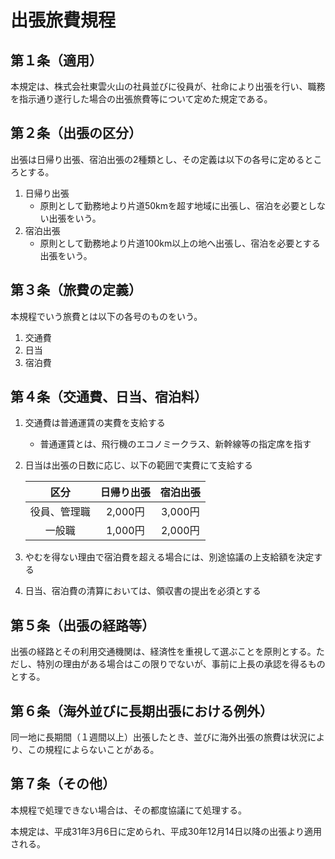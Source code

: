 # 出張旅費規程

## 第１条（適用）

本規定は、株式会社東雲火山の社員並びに役員が、社命により出張を行い、職務を指示通り遂行した場合の出張旅費等について定めた規定である。

## 第２条（出張の区分）

出張は日帰り出張、宿泊出張の2種類とし、その定義は以下の各号に定めるところとする。

1. 日帰り出張
    - 原則として勤務地より片道50kmを超す地域に出張し、宿泊を必要としない出張をいう。
2. 宿泊出張
    - 原則として勤務地より片道100km以上の地へ出張し、宿泊を必要とする出張をいう。

## 第３条（旅費の定義）

本規程でいう旅費とは以下の各号のものをいう。

1. 交通費
2. 日当
3. 宿泊費

## 第４条（交通費、日当、宿泊料）

1. 交通費は普通運賃の実費を支給する
    - 普通運賃とは、飛行機のエコノミークラス、新幹線等の指定席を指す
2. 日当は出張の日数に応じ、以下の範囲で実費にて支給する

    |区分|日帰り出張|宿泊出張|
    |:----:|:----:|:----:|
    |役員、管理職|2,000円|3,000円|
    |一般職|1,000円|2,000円|

4. やむを得ない理由で宿泊費を超える場合には、別途協議の上支給額を決定する
5. 日当、宿泊費の清算においては、領収書の提出を必須とする
 
## 第５条（出張の経路等）

出張の経路とその利用交通機関は、経済性を重視して選ぶことを原則とする。ただし、特別の理由がある場合はこの限りでないが、事前に上長の承認を得るものとする。

## 第６条（海外並びに長期出張における例外）

同一地に長期間（１週間以上）出張したとき、並びに海外出張の旅費は状況により、この規程によらないことがある。

## 第７条（その他）

本規程で処理できない場合は、その都度協議にて処理する。


本規定は、平成31年3月6日に定められ、平成30年12月14日以降の出張より適用される。

